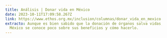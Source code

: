 ```yaml
---
title: Análisis | Donar vida en México
date: 2023-10-11T17:09:58.267Z
link: https://www.ethos.org.mx/inclusion/columnas/donar_vida_en_mexico
extracto: Aunque es bien sabido que la donación de órganos salva vidas, en
  México se conoce poco sobre sus beneficios y cómo hacerlo.
---
```

